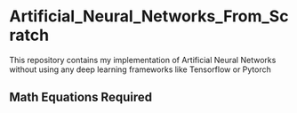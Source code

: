 # Artificial_Neural_Networks_From_Scratch
This repository contains my implementation of Artificial Neural Networks without using any deep learning frameworks like Tensorflow or Pytorch


## Math Equations Required
